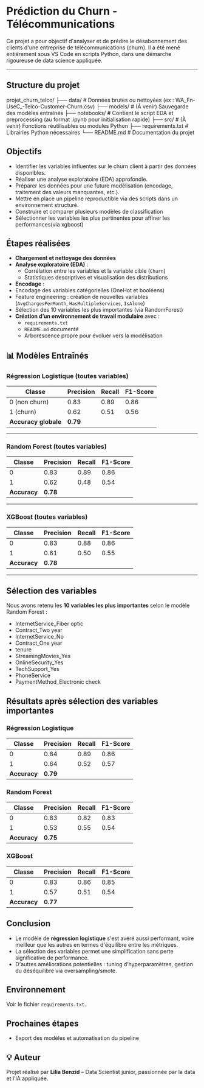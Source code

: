 # Prédiction du Churn - Télécommunications

Ce projet a pour objectif d'analyser et de prédire le désabonnement des clients d'une entreprise de télécommunications (churn). Il a été mené entièrement sous VS Code en scripts Python, dans une démarche rigoureuse de data science appliquée.

---

##  Structure du projet
projet_churn_telco/
├── data/                # Données brutes ou nettoyées (ex : WA_Fn-UseC_-Telco-Customer-Churn.csv)
├── models/              # (À venir) Sauvegarde des modèles entraînés
├── notebooks/           # Contient le script EDA et preprocessing (au format .ipynb pour initialisation rapide)
├── src/                 # (À venir) Fonctions réutilisables ou modules Python
├── requirements.txt     # Librairies Python nécessaires
└── README.md            # Documentation du projet


## Objectifs

- Identifier les variables influentes sur le churn client à partir des données disponibles.
- Réaliser une analyse exploratoire (EDA) approfondie.
- Préparer les données pour une future modélisation (encodage, traitement des valeurs manquantes, etc.).
- Mettre en place un pipeline reproductible via des scripts dans un environnement structuré.
- Construire et comparer plusieurs modèles de classification
- Sélectionner les variables les plus pertinentes pour affiner les performances(via xgboost)

## Étapes réalisées

- **Chargement et nettoyage des données**
- **Analyse exploratoire (EDA)** :
  - Corrélation entre les variables et la variable cible (`Churn`)
  - Statistiques descriptives et visualisation des distributions
- **Encodage** :
- Encodage des variables catégorielles (OneHot et booléens)
- Feature engineering : création de nouvelles variables (`AvgChargesPerMonth`, `HasMultipleServices`, `IsAlone`)
- Sélection des 10 variables les plus importantes (via RandomForest)
- **Création d’un environnement de travail modulaire** avec :
  - `requirements.txt`
  - `README.md` documenté
  - Arborescence propre pour évoluer vers la modélisation


## 📊 Modèles Entraînés

### Régression Logistique (toutes variables)
| Classe | Precision | Recall | F1-Score |
|--------|-----------|--------|----------|
| 0 (non churn) | 0.83 | 0.89 | 0.86 |
| 1 (churn)     | 0.62 | 0.51 | 0.56 |
| **Accuracy globale** | **0.79** |

---

### Random Forest (toutes variables)
| Classe | Precision | Recall | F1-Score |
|--------|-----------|--------|----------|
| 0 | 0.83 | 0.89 | 0.86 |
| 1 | 0.62 | 0.48 | 0.54 |
| **Accuracy** | **0.78** |

---

### XGBoost (toutes variables)
| Classe | Precision | Recall | F1-Score |
|--------|-----------|--------|----------|
| 0 | 0.83 | 0.88 | 0.86 |
| 1 | 0.61 | 0.50 | 0.55 |
| **Accuracy** | **0.78** |

---

## Sélection des variables

Nous avons retenu les **10 variables les plus importantes** selon le modèle Random Forest :
- InternetService_Fiber optic
- Contract_Two year
- InternetService_No
- Contract_One year
- tenure
- StreamingMovies_Yes
- OnlineSecurity_Yes
- TechSupport_Yes
- PhoneService
- PaymentMethod_Electronic check


## Résultats après sélection des variables importantes

### Régression Logistique
| Classe | Precision | Recall | F1-Score |
|--------|-----------|--------|----------|
| 0 | 0.84 | 0.89 | 0.86 |
| 1 | 0.64 | 0.52 | 0.57 |
| **Accuracy** | **0.79** |

### Random Forest
| Classe | Precision | Recall | F1-Score |
|--------|-----------|--------|----------|
| 0 | 0.83 | 0.82 | 0.83 |
| 1 | 0.53 | 0.55 | 0.54 |
| **Accuracy** | **0.75** |

### XGBoost
| Classe | Precision | Recall | F1-Score |
|--------|-----------|--------|----------|
| 0 | 0.83 | 0.86 | 0.85 |
| 1 | 0.57 | 0.51 | 0.54 |
| **Accuracy** | **0.77** |


## Conclusion

- Le modèle de **régression logistique** s'est avéré aussi performant, voire meilleur que les autres en termes d'équilibre entre les métriques.
- La sélection des variables permet une simplification sans perte significative de performance.
- D'autres améliorations potentielles : tuning d’hyperparamètres, gestion du déséquilibre via oversampling/smote.


## Environnement

Voir le fichier `requirements.txt`.


## Prochaines étapes

- Export des modèles et automatisation du pipeline

## 💡 Auteur

Projet réalisé par **Lilia Benzid** – Data Scientist junior, passionnée par la data et l’IA appliquée.
